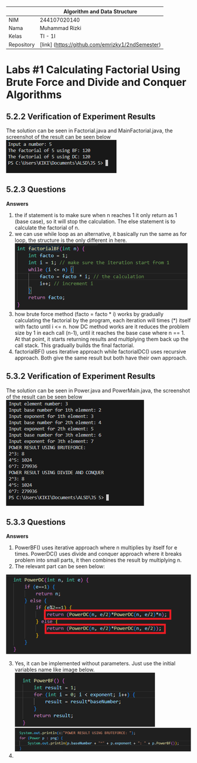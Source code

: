 |  | Algorithm and Data Structure |
|--|--|
| NIM |  244107020140|
| Nama |  Muhammad Rizki |
| Kelas | TI - 1I |
| Repository | [link] (https://github.com/emrizky1/2ndSemester) |

# Labs #1 Calculating Factorial Using Brute Force and Divide and Conquer Algorithms

## 5.2.2 Verification of Experiment Results
The solution can be seen in Factorial.java and MainFactorial.java, the screenshot of the result can be seen below
![ Screenshot ](img/1.png)

## 5.2.3 Questions
**Answers**
1. the if statement is to make sure when n reaches 1 it only return as 1 (base case), so it will stop the calculation. The else statement is to calculate the factorial of n.
2. we can use while loop as an alternative, it basically run the same as for loop, the structure is the only different in here. 
![ Screenshot ](img/2.png)
3. how brute force method (facto = facto * i) works by gradually calculating the factorial by the program, each iteration will times (*) itself with facto until i <= n.
how DC method works are it reduces the problem size by 1 in each call (n-1), until it reaches the base case where n == 1. At that point, it starts returning results and multiplying them back up the call stack. This gradually builds the final factorial.
4. factorialBF() uses iterative approach while factorialDC() uses recursive approach. Both give the same result but both have their own approach.

## 5.3.2 Verification of Experiment Results
The solution can be seen in Power.java and PowerMain.java, the screenshot of the result can be seen below
![ Screenshot ](img/3.png)

## 5.3.3 Questions
**Answers**
1. PowerBF() uses iterative approach where n multiplies by itself for e times. PowerDC() uses divide and conquer approach where it breaks problem into small parts, it then combines the result by multiplying n.
2. The relevant part can be seen below:

![ Screenshot ](img/4.png)

3. Yes, it can be implemented without parameters. Just use the initial variables name like image below.
![ Screenshot ](img/5.png)
![ SCreenshot ](img/6.png)
4. 